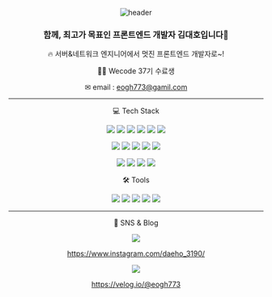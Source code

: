 <div align="center">

![header](https://capsule-render.vercel.app/api?type=soft&color=gradient&height=120&section=header&text=Daeho%20Kim&fontSize=90)

### 함께, 최고가 목표인 프론트엔드 개발자 김대호입니다🥹
  
 🔥 서버&네트워크 엔지니어에서 멋진 프론트엔드 개발자로~!
  
 👨‍🎓 Wecode 37기 수료생
  
 ✉ email : eogh773@gamil.com 
  
  --------------


  
💻 Tech Stack 

<img src="https://img.shields.io/badge/React - aqua?style=flat&logo=react&logoColor=rgb(255, 255, 255)&magin-left=5px"/> <img src="https://img.shields.io/badge/Vue-green?style=flat&logo=vue.js&logoColor=white&magin-left=5px"/> <img src="https://img.shields.io/badge/HTML-orange?style=flat&logo=HTML5&logoColor=white&magin-left=5px"/>  <img src="https://img.shields.io/badge/CSS-blue?style=flat&logo=CSS3&logoColor=white&magin-left=5px"/> <img src="https://img.shields.io/badge/JavaScript-yellow?style=flat&logo=JavaScript&logoColor=white&magin-left=5px"/> <img src="https://img.shields.io/badge/TypeScript-rgb(38, 104, 154)?style=flat&logo=TypeScript&logoColor=white&magin-left=5px"/> 

<img src="https://img.shields.io/badge/BootStarp-purple?style=flat&logo=BootStrap&logoColor=white&magin-left=5px"/> <img src="https://img.shields.io/badge/Redux-fuchsia?style=flat&logo=Redux&logoColor=white&magin-left=5px"/> <img src="https://img.shields.io/badge/Vite-orchid?style=flat&logo=VITE&logoColor=white&magin-left=5px"/> <img src="https://img.shields.io/badge/Puppeteer - rgb(57, 237, 198)?style=flat&logo=Puppeteer&logoColor=white&magin-left=5px"/> <img src="https://img.shields.io/badge/Socket.io - rgb(252, 168, 50)?style=flat&logo=Socket.io&logoColor=white&magin-left=5px"/> 

<img src="https://img.shields.io/badge/Node.js-white?style=flat&logo=Node.js&logoColor=red&magin-left=5px"/> <img src="https://img.shields.io/badge/CentOs-white?style=flat&logo=CentOs&logoColor=red&magin-left=5px"/>  <img src="https://img.shields.io/badge/RedHat-white?style=flat&logo=RedHat&logoColor=red&magin-left=5px"/>  <img src="https://img.shields.io/badge/AWS-white?style=flat&logo=Amazon AWS&logoColor=red&magin-left=5px"/> 

🛠 Tools 

<img src="https://img.shields.io/badge/GitHub-gray?style=flat&logo=GitHub&logoColor=red&magin-left=5px"/>  <img src="https://img.shields.io/badge/GitLab-gray?style=flat&logo=GitLab&logoColor=red&magin-left=5px"/> <img src="https://img.shields.io/badge/FileZilla-gray?style=flat&logo=FileZilla&logoColor=red&magin-left=5px"/> <img src="https://img.shields.io/badge/Slack-gray?style=flat&logo=Slack&logoColor=red&magin-left=5px"/> <img src="https://img.shields.io/badge/Notion-gray?style=flat&logo=Notion&logoColor=red&magin-left=5px"/> 

------------
  
🐶 SNS & Blog 

<img src="https://img.shields.io/badge/Instagram-pink?style=flat&logo=Instagram&logoColor=white&magin-left=5px"/>
  
  https://www.instagram.com/daeho_3190/

<img src="https://img.shields.io/badge/Velog-green?style=flat&logo=Velog&logoColor=white&magin-left=5px"/> 
  
  https://velog.io/@eogh773


 </div>
